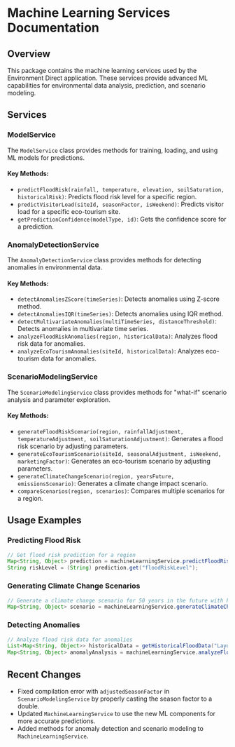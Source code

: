 # Machine Learning Services Documentation

## Overview
This package contains the machine learning services used by the Environment Direct application. These services provide advanced ML capabilities for environmental data analysis, prediction, and scenario modeling.

## Services

### ModelService
The `ModelService` class provides methods for training, loading, and using ML models for predictions.

#### Key Methods:
- `predictFloodRisk(rainfall, temperature, elevation, soilSaturation, historicalRisk)`: Predicts flood risk level for a specific region.
- `predictVisitorLoad(siteId, seasonFactor, isWeekend)`: Predicts visitor load for a specific eco-tourism site.
- `getPredictionConfidence(modelType, id)`: Gets the confidence score for a prediction.

### AnomalyDetectionService
The `AnomalyDetectionService` class provides methods for detecting anomalies in environmental data.

#### Key Methods:
- `detectAnomaliesZScore(timeSeries)`: Detects anomalies using Z-score method.
- `detectAnomaliesIQR(timeSeries)`: Detects anomalies using IQR method.
- `detectMultivariateAnomalies(multiTimeSeries, distanceThreshold)`: Detects anomalies in multivariate time series.
- `analyzeFloodRiskAnomalies(region, historicalData)`: Analyzes flood risk data for anomalies.
- `analyzeEcoTourismAnomalies(siteId, historicalData)`: Analyzes eco-tourism data for anomalies.

### ScenarioModelingService
The `ScenarioModelingService` class provides methods for "what-if" scenario analysis and parameter exploration.

#### Key Methods:
- `generateFloodRiskScenario(region, rainfallAdjustment, temperatureAdjustment, soilSaturationAdjustment)`: Generates a flood risk scenario by adjusting parameters.
- `generateEcoTourismScenario(siteId, seasonalAdjustment, isWeekend, marketingFactor)`: Generates an eco-tourism scenario by adjusting parameters.
- `generateClimateChangeScenario(region, yearsFuture, emissionsScenario)`: Generates a climate change impact scenario.
- `compareScenarios(region, scenarios)`: Compares multiple scenarios for a region.

## Usage Examples

### Predicting Flood Risk
```java
// Get flood risk prediction for a region
Map<String, Object> prediction = machineLearningService.predictFloodRisk("Portsmouth", LocalDate.now());
String riskLevel = (String) prediction.get("floodRiskLevel");
```

### Generating Climate Change Scenarios
```java
// Generate a climate change scenario for 50 years in the future with high emissions
Map<String, Object> scenario = machineLearningService.generateClimateChangeScenario("RoseauSouth", 50, "high");
```

### Detecting Anomalies
```java
// Analyze flood risk data for anomalies
List<Map<String, Object>> historicalData = getHistoricalFloodData("LayouValley");
Map<String, Object> anomalyAnalysis = machineLearningService.analyzeFloodRiskAnomalies("LayouValley", historicalData);
```

## Recent Changes
- Fixed compilation error with `adjustedSeasonFactor` in `ScenarioModelingService` by properly casting the season factor to a double.
- Updated `MachineLearningService` to use the new ML components for more accurate predictions.
- Added methods for anomaly detection and scenario modeling to `MachineLearningService`.